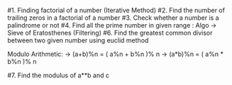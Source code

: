 #1. Finding factorial of a number (Iterative Method)
#2. Find the number of trailing zeros in a factorial of a number 
#3. Check whether a number is a palindrome or not
#4. Find all the prime number in given range  : Algo -> Sieve of Eratosthenes (Filtering)
#6. Find the greatest common divisor between two given number using euclid method


Modulo Arithmetic:
-> (a+b)%n = ( a%n + b%n )% n
-> (a*b)%n = ( a%n * b%n )% n

#7. Find the modulus of a**b and c